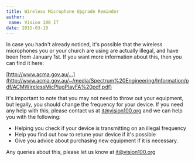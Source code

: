 ```yaml
---
title: Wireless Microphone Upgrade Reminder
author:
 name: Vision 100 IT
date: 2015-03-18
---
```


In case you hadn't already noticed, it's possible that the wireless microphones you or your church are using are actually illegal, and have been from January 1st.  If you want more information about this, then you can find it here:

[http://www.acma.gov.au/...](http://www.acma.gov.au/~/media/Spectrum%20Engineering/Information/pdf/ACMWirelessMicPlugPlayFA%20pdf.pdf)

It's important to note that you may not need to throw out your equipment, but legally, you should change the frequency for your device.  If you need any help with this, please contact us at [it@vision100.org](it@vision100.org) and we can help you with the following:

- Helping you check if your device is transmitting on an illegal frequency
- Help you find out how to retune your device if it's possible
- Give you advice about purchasing new equipment if it is necessary.

Any queries about this, please let us know at [it@vision100.org](it@vision100.org)
